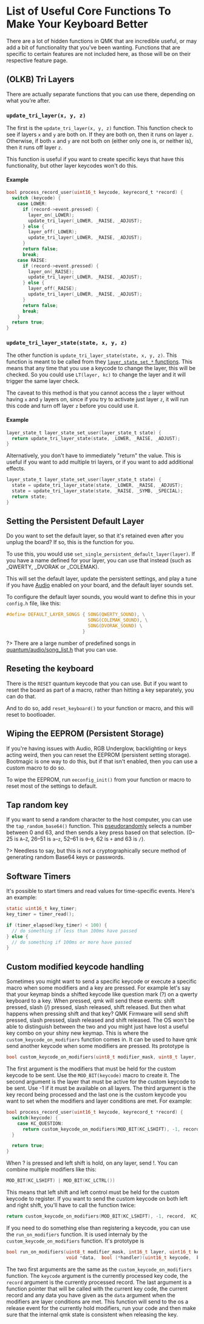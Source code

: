 # List of Useful Core Functions To Make Your Keyboard Better

There are a lot of hidden functions in QMK that are incredible useful, or may add a bit of functionality that you've been wanting.  Functions that are specific to certain features are not included here, as those will be on their respective feature page.

## (OLKB) Tri Layers

There are actually separate functions that you can use there, depending on what you're after.

### `update_tri_layer(x, y, z)`

The first is the `update_tri_layer(x, y, z)` function.   This function check to see if layers `x` and `y` are both on. If they are both on, then it runs on layer `z`.  Otherwise, if both `x` and `y` are not both on (either only one is, or neither is), then it runs off layer `z`.

This function is useful if you want to create specific keys that have this functionality, but other layer keycodes won't do this.

#### Example

```c
bool process_record_user(uint16_t keycode, keyrecord_t *record) {
  switch (keycode) {
    case LOWER:
      if (record->event.pressed) {
        layer_on(_LOWER);
        update_tri_layer(_LOWER, _RAISE, _ADJUST);
      } else {
        layer_off(_LOWER);
        update_tri_layer(_LOWER, _RAISE, _ADJUST);
      }
      return false;
      break;
    case RAISE:
      if (record->event.pressed) {
        layer_on(_RAISE);
        update_tri_layer(_LOWER, _RAISE, _ADJUST);
      } else {
        layer_off(_RAISE);
        update_tri_layer(_LOWER, _RAISE, _ADJUST);
      }
      return false;
      break;
    }
  return true;
}
```

### `update_tri_layer_state(state, x, y, z)`
The other function is `update_tri_layer_state(state, x, y, z)`.  This function is meant to be called from they [`layer_state_set_*` functions](custom_quantum_functions.md#layer-change-code).  This means that any time that you use a keycode to change the layer, this will be checked.  So you could use `LT(layer, kc)` to change the layer and it will trigger the same layer check.

The caveat to this method is that you cannot access the `z` layer without having `x` and `y` layers on, since if you try to activate just layer `z`, it will run this code and turn off layer `z` before you could use it.

#### Example

```c
layer_state_t layer_state_set_user(layer_state_t state) {
  return update_tri_layer_state(state, _LOWER, _RAISE, _ADJUST);
}
```

Alternatively, you don't have to immediately "return" the value.  This is useful if you want to add multiple tri layers, or if you want to add additional effects.

```c
layer_state_t layer_state_set_user(layer_state_t state) {
  state = update_tri_layer_state(state, _LOWER, _RAISE, _ADJUST);
  state = update_tri_layer_state(state, _RAISE, _SYMB, _SPECIAL);
  return state;
}
```

## Setting the Persistent Default Layer

Do you want to set the default layer, so that it's retained even after you unplug the board?  If so, this is the function for you.

To use this, you would use `set_single_persistent_default_layer(layer)`.  If you have a name defined for your layer, you can use that instead (such as _QWERTY, _DVORAK or _COLEMAK).

This will set the default layer, update the persistent settings, and play a tune if you have [Audio](feature_audio.md) enabled on your board, and the default layer sounds set.

To configure the default layer sounds, you would want to define this in your `config.h` file, like this:

```c
#define DEFAULT_LAYER_SONGS { SONG(QWERTY_SOUND), \
                              SONG(COLEMAK_SOUND), \
                              SONG(DVORAK_SOUND) \
                            }
```


?> There are a large number of predefined songs in [quantum/audio/song_list.h](https://github.com/qmk/qmk_firmware/blob/master/quantum/audio/song_list.h) that you can use.

## Reseting the keyboard

There is the `RESET` quantum keycode that you can use. But if you want to reset the board as part of a macro, rather than hitting a key separately, you can do that.

And to do so, add `reset_keyboard()` to your function or macro, and this will reset to bootloader.

## Wiping the EEPROM (Persistent Storage)

If you're having issues with Audio, RGB Underglow, backlighting or keys acting weird, then you can reset the EEPROM (persistent setting storage).  Bootmagic is one way to do this, but if that isn't enabled, then you can use a custom macro to do so.

To wipe the EEPROM, run `eeconfig_init()` from your function or macro to reset most of the settings to default.

## Tap random key

If you want to send a random character to the host computer, you can use the `tap_random_base64()` function. This [pseudorandomly](https://en.wikipedia.org/wiki/Pseudorandom_number_generator) selects a number between 0 and 63, and then sends a key press based on that selection. (0–25 is `A`–`Z`, 26–51 is `a`–`z`, 52–61 is `0`–`9`, 62 is `+` and 63 is `/`).  

?> Needless to say, but this is _not_ a cryptographically secure method of generating random Base64 keys or passwords.

## Software Timers

It's possible to start timers and read values for time-specific events. Here's an example:

```c
static uint16_t key_timer;
key_timer = timer_read();

if (timer_elapsed(key_timer) < 100) {
  // do something if less than 100ms have passed
} else {
  // do something if 100ms or more have passed
}
```
## Custom modified keycode handling

Sometimes you might want to send a specific keycode or execute a specific macro
when some modifiers and a key are pressed. For example let's say that your
keymap binds a shifted keycode like question mark (?) on a qwerty keyboard to a
key. When pressed, qmk will send these events: shift pressed, slash (/) pressed,
slash released, shift released. But then what happens when pressing shift and
that key? QMK Firmware will send shift pressed, slash pressed, slash released and shift
released. The OS won't be able to distinguish between the two and you might just
have lost a useful key combo on your shiny new keymap. This is where the
`custom_keycode_on_modifiers` function comes in. It can be used to have qmk send
another keycode when some modifiers are pressed. Its prototype is

```c
bool custom_keycode_on_modifiers(uint8_t modifier_mask, uint8_t layer, keyrecord_t *record, uint16_t custom_keycode)
```

The first argument is the modifiers that must be held for the custom keycode to
be sent. Use the `MOD_BIT(keycode)` macro to create it. The second argument is
the layer that must be active for the custom keycode to be sent. Use -1 if it
must be available on all layers. The third argument is the key record being
processed and the last one is the custom keycode you want to set when the
modifiers and layer conditions are met. For example:

```c
bool process_record_user(uint16_t keycode, keyrecord_t *record) {
  switch(keycode) {
    case KC_QUESTION:
      return custom_keycode_on_modifiers(MOD_BIT(KC_LSHIFT), -1, record,  KC_EXCLAIM);
  }

  return true;
}

```

When ? is pressed and left shift is hold, on any layer, send !. You can combine
multiple modifiers like this:

```c
MOD_BIT(KC_LSHIFT) | MOD_BIT(KC_LCTRL())
```

This means that left shift and left control must be held for the custom keycode
to register. If you want to send the custom keycode on both left and right
shift, you'll have to call the function twice:

```c
return custom_keycode_on_modifiers(MOD_BIT(KC_LSHIFT), -1, record,  KC_EXCLAIM) && custom_keycode_on_modifiers(MOD_BIT(KC_RSHIFT), -1, record,  KC_EXCLAIM);
```

If you need to do something else than registering a keycode, you can use the
`run_on_modifiers` function. It is used internaly by the
`custom_keycode_on_modifiers` function. It's prototype is

```c
bool run_on_modifiers(uint8_t modifier_mask, int16_t layer, uint16_t keycode,  keyrecord_t *record,
                      void *data,  bool (*handler)(uint16_t keycode,  keyrecord_t *record, void *data))
```

The two first arguments are the same as the `custom_keycode_on_modifiers`
function. The `keycode` argument is the currently processed key code, the
`record` argument is the currently processed record. The last argument is a
function pointer that will be called with the current key code, the current
record and any data you have given as the `data` argument when the modifiers are
layer conditions are met. This function will send to the os a release event for
the currently hold modifiers, run your code and then make sure that the internal qmk
state is consistent when releasing the key.
